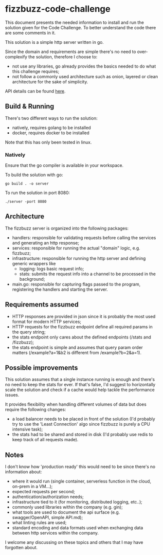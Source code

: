 # fizzbuzz-code-challenge

This document presents the needed information to install and run the solution given for the Code Challenge. To better
understand the code there are some comments in it.

This solution is a simple http server written in go.

Since the domain and requirements are simple there's no need to over-complexify the solution, therefore I choose to:

- not use any libraries, go already provides the basics needed to do what this challenge requires;
- not follow a commonly used architecture such as onion, layered or clean architecture for the sake of simplicity.

API details can be found [here](API.md).

## Build & Running

There's two different ways to run the solution:

- natively, requires golang to be installed
- docker, requires docker to be installed

Note that this has only been tested in linux.

### Natively

Ensure that the go compiler is available in your workspace.

To build the solution with go:

```shell
go build . -o server
```

To run the solution in port 8080:

```shell
./server -port 8080
```


## Architecture

The fizzbuzz server is organized into the following packages:

- handlers: responsible for validating requests before calling the services and generating an http response;
- services: responsible for running the actual "domain" logic, e.g. fizzbuzz;
- infrastructure: responsible for running the http server and defining generic wrappers like
    - logging: logs basic request info;
    - stats: submits the request info into a channel to be processed in the background;
- main.go: responsible for capturing flags passed to the program, registering the handlers and starting the server.

## Requirements assumed

- HTTP responses are provided in json since it is probably the most used format for modern HTTP services;
- HTTP requests for the fizzbuzz endpoint define all required params in the query string;
- the stats endpoint only cares about the defined endpoints (/stats and /fizzbuzz);
- the stats endpoint is simple and assumes that query param order matters (/example?a=1&b2 is different from
  /example?b=2&a=1).

## Possible improvements

This solution assumes that a single instance running is enough and there's no need to keep the stats for ever.
If that's false, I'd suggest to horizontally scale the solution and check if a cache would help tackle the performance
issues.

It provides flexibility when handling different volumes of data but does require the following changes:

- a load balancer needs to be placed in front of the solution (I'd probably try to use the 'Least Connection' algo since
  fizzbuzz is purely a CPU intensive task);
- the stats had to be shared and stored in disk (I'd probably use redis to keep track of all requests made).

## Notes

I don't know how 'production ready' this would need to be since there's no information about:

- where it would run (single container, serverless function in the cloud, on-prem in a VM...);
- expected requests per second;
- authentication/authorization needs;
- infrastructure tied to it (for monitoring, distributed logging, etc..);
- commonly used libraries within the company (e.g. gin);
- what tools are used to document the api surface (e.g. swagger/OpenAPI, simple API.md);
- what linting rules are used;
- standard encoding and data formats used when exchanging data between http services within the company.

I welcome any discussing on these topics and others that I may have forgotten about.
